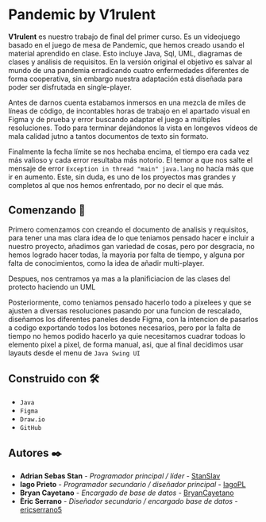 # Pandemic by V1rulent

**V1rulent** es nuestro trabajo de final del primer curso. Es un videojuego basado en el juego de mesa de Pandemic, que hemos creado usando el material aprendido en clase. Esto incluye Java, Sql, UML, diagramas de clases y análisis de requisitos. En la versión original el objetivo es salvar al mundo de una pandemia erradicando cuatro enfermedades diferentes de forma cooperativa, sin embargo nuestra adaptación está diseñada para poder ser disfrutada en single-player.

Antes de darnos cuenta estabamos inmersos en una mezcla de miles de líneas de código, de incontables horas de trabajo en el apartado visual en Figma y de prueba y error buscando adaptar el juego a múltiples resoluciones. Todo para terminar dejándonos la  vista en longevos vídeos de mala calidad jutno a tantos documentos de texto sin formato.

Finalmente la fecha límite se nos hechaba encima, el tiempo era cada vez más valioso y cada error resultaba más notorio. El temor a que nos salte el mensaje de error `Exception in thread "main" java.lang` no hacía más que ir en aumento. Este, sin duda, es uno de los proyectos mas grandes y completos al que nos hemos enfrentado, por no decir el que más.

## Comenzando 🚀


Primero comenzamos con creando el documento de analisis y requisitos, para tener una mas clara idea de lo que teniamos pensado hacer e incluir a nuestro proyecto, añadimos gan variedad de cosas, pero por desgracia, no hemos logrado hacer todas, la mayoria por falta de tiempo, y alguna por falta de conocimientos, como la idea de añadir multi-player. 

Despues, nos centramos ya mas a la planificiacion de las clases del protecto haciendo un UML

Posteriormente, como teniamos pensado hacerlo todo a pixelees y que se ajusten a diversas resoluciones pasando por una funcion de rescalado, diseñamos los diferentes paneles desde Figma, con la intencion de pasarlos a codigo exportando todos los botones necesarios, pero por la falta de tiempo no hemos podido hacerlo ya quie necesitamos cuadrar todoas lo elemento pixel a pixel, de forma manual, asi, que al final decidimos usar layauts desde el menu de `Java Swing UI`

## Construido con 🛠️

* `Java`
* `Figma`
* `Draw.io`
* `GitHub`

## Autores ✒️

* **Adrian Sebas Stan** - *Programador principal / líder* - [StanSlav](https://github.com/StansSlav)
* **Iago Prieto** - *Programador secundario / diseñador principal* - [IagoPL](https://github.com/IagoPL)
* **Bryan Cayetano** - *Encargado de base de datos* - [BryanCayetano](https://github.com/BryanCayetano)
* **Èric Serrano** - *Diseñador secundario / encargado base de datos* - [ericserrano5](https://github.com/ericserrano5)
